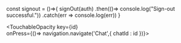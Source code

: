const signout = ()=>{
    signOut(auth)
    .then(()=> console.log("Sign-out successful."))
    .catch(err => console.log(err))
  }

  <TouchableOpacity key={id}  
        onPress={()=> navigation.navigate('Chat',{
            chatId : id
        })}>
        <CustomListItem id={id} chatName={chatName} />
        </TouchableOpacity>